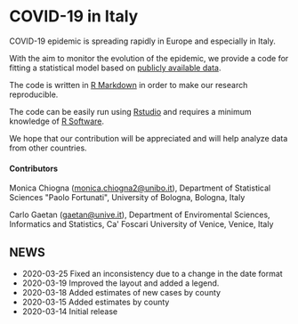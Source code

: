 # COVID-19 in Italy



COVID-19 epidemic is spreading rapidly in Europe and especially in Italy. 

With the aim to monitor the evolution of the epidemic, we provide a code for fitting a statistical model based on   [publicly available data](https://github.com/pcm-dpc/COVID-19/).


The code is written in  [R Markdown](http://rmarkdown.rstudio.com) in order to make our research reproducible. 

The code can be easily run using [Rstudio](https://rstudio.com/) and requires a minimum knowledge of [R Software](https://www.r-project.org/).

We hope that our contribution will be appreciated and will help analyze data from other countries.




#### Contributors

Monica Chiogna (monica.chiogna2@unibo.it), Department of Statistical Sciences "Paolo Fortunati", University of Bologna, Bologna, Italy  

Carlo Gaetan (gaetan@unive.it), Department of Enviromental Sciences, Informatics and Statistics, Ca' Foscari University of Venice, Venice, Italy

## NEWS

* 2020-03-25 Fixed an inconsistency due to a change in the date format
* 2020-03-19 Improved the layout and added a legend. 
* 2020-03-18 Added  estimates of new cases by county
* 2020-03-15 Added  estimates by county
* 2020-03-14 Initial release


